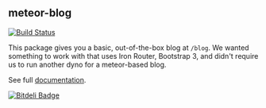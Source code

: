 ## meteor-blog

[![Build Status](https://travis-ci.org/BeDifferential/meteor-blog.png?branch=master)](https://travis-ci.org/BeDifferential/meteor-blog)

This package gives you a basic, out-of-the-box blog at `/blog`.  We wanted
something to work with that uses Iron Router, Bootstrap 3, and didn't require
us to run another dyno for a meteor-based blog.

See full [documentation](http://github.differential.io/meteor-blog/).


[![Bitdeli Badge](https://d2weczhvl823v0.cloudfront.net/BeDifferential/meteor-blog/trend.png)](https://bitdeli.com/free "Bitdeli Badge")

